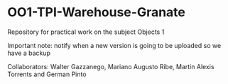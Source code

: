 # OO1-TPI-Warehouse-Granate
Repository for practical work on the subject Objects 1

Important note: notify when a new version is going to be uploaded so we have a backup

Collaborators: Walter Gazzanego, Mariano Augusto Ribe, Martin Alexis Torrents and German Pinto
